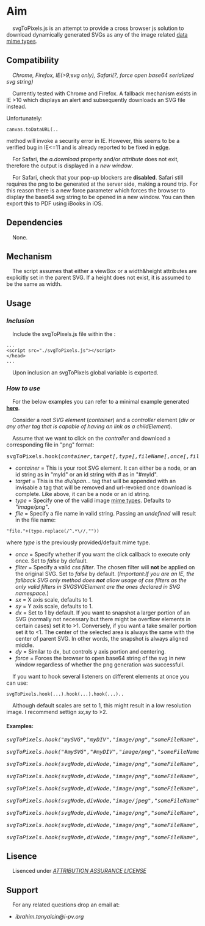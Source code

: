 
# Aim
&nbsp;&nbsp;&nbsp;&nbsp;svgToPixels.js is an attempt to provide a cross browser js solution to download dynamically generated SVGs as any of the
image related [data mime types](https://developer.mozilla.org/en-US/docs/Web/HTTP/Basics_of_HTTP/MIME_types).

## Compatibility
&nbsp;&nbsp;&nbsp;&nbsp;*Chrome, Firefox, IE(>9;svg only), Safari(?, force open base64 serialized svg string)*

&nbsp;&nbsp;&nbsp;&nbsp;Currently tested with Chrome and Firefox. A fallback mechanism exists in IE >10 which displays an alert and subsequently downloads an SVG file instead.

Unfortunately:

```
canvas.toDataURL(..
```

method will invoke a security error in IE. However, this seems to be a verified bug in IE<=11 and is already reported to be fixed in [edge](https://connect.microsoft.com/IE/feedback/details/828416/cavas-todataurl-method-doesnt-work-after-draw-svg-file-to-canvas).

&nbsp;&nbsp;&nbsp;&nbsp;For Safari, the *a.download* property and/or _attribute_ does not exit, therefore the output is displayed in a *new window*.

&nbsp;&nbsp;&nbsp;&nbsp;For Safari, check that your pop-up blockers are __disabled__. Safari still requires the png to be generated at the server side, making a round trip. For this reason there is a new force parameter
which forces the browser to display the base64 svg string to be opened in a new window. You can then export this to PDF using iBooks in iOS.

## Dependencies
&nbsp;&nbsp;&nbsp;&nbsp;None.

## Mechanism

&nbsp;&nbsp;&nbsp;&nbsp;The script assumes that either a viewBox or a width&height attributes are explicitly set in the parent SVG. If a height does not exist, it is assumed to be the same as width.

## Usage

### *Inclusion*
&nbsp;&nbsp;&nbsp;&nbsp;Include the svgToPixels.js file within the <head>:

```
...
<script src="./svgToPixels.js"></script>
</head>
...
```

&nbsp;&nbsp;&nbsp;&nbsp;Upon inclusion an svgToPixels global variable is exported.
	
### *__How to use__*

&nbsp;&nbsp;&nbsp;&nbsp;For the below examples you can refer to a minimal example generated [__here__](example/svgToPng.html).

&nbsp;&nbsp;&nbsp;&nbsp;Consider a root *SVG element* (*container*) and a *controller* element (*div or any other tag that is capable of having an link as a childElement*).

&nbsp;&nbsp;&nbsp;&nbsp;Assume that we want to click on the *controller* and download a corresponding file in "png" format:

<pre>
svgToPixels.hook(<i>container,target[,type[,fileName[,once[,filter[,sx[,sy[,dx[,dy[,force]]]]]]]]]</i>)
</pre>

* _container_ = This is your root SVG element. It can either be a node, or an id string as in "myId" or an id string with *#* as in "#myId".
* _target_ = This is the *div/span...* tag that will be appended with an invisable a tag that will be removed and url-revoked once download is complete. Like above, it can be a node or an id string.
* _type_ = Specify one of the valid image [mime types](https://developer.mozilla.org/en-US/docs/Web/HTTP/Basics_of_HTTP/MIME_types). Defaults to *"image/png"*.
* _file_ = Specify a file name in valid string. Passing an *undefined* will result in the file name:
```
"file."+(type.replace(/^.*\//,""))
```
where _type_ is the previously provided/default mime type.
* _once_ = Specify whether if you want the click callback to execute only once. Set to *false* by default.
* _filter_ = Specify a valid *css filter*. The chosen filter will __not__ be applied on the original SVG. Set to *false* by default. (*Important:If you are an IE, the fallback SVG only method does __not__ allow usage of css filters as the only valid filters in SVGSVGElement are the ones declared in SVG namespace.*)
* _sx_ = X axis scale, defaults to 1.
* _sy_ = Y axis scale, defaults to 1.
* _dx_ = Set to 1 by default. If you want to snapshot a larger portion of an SVG (normally not necessary but there might be overflow elements in certain cases) set it to >1. Conversely, if you want a take smaller portion set it to <1. The center of the selected area is always the same with the center of parent SVG. In other words, the snapshot is always aligned middle.
* _dy_ = Similar to dx, but controls y axis portion and centering.
* _force_ = Forces the browser to open base64 string of the svg in new window regardless of whether the png generation was successfull.
	
&nbsp;&nbsp;&nbsp;&nbsp;If you want to hook several listeners on different elements at once you can use:
	
```
svgToPixels.hook(...).hook(...).hook(...)..
```

&nbsp;&nbsp;&nbsp;&nbsp;Although default scales are set to 1, this might result in a low resolution image. I recommend settign *sx,sy* to >2.

#### __Examples__:
	

<pre>
<i>svgToPixels.hook("mySVG","myDIV","image/png","someFileName",false,false);</i>

<i>svgToPixels.hook("#mySVG","#myDIV","image/png","someFileName",false,false);</i>

<i>svgToPixels.hook(svgNode,divNode,"image/png","someFileName",false,false);</i>

<i>svgToPixels.hook(svgNode,divNode,"image/png","someFileName",false,false);</i>

<i>svgToPixels.hook(svgNode,divNode,"image/png","someFileName",true,false);</i>

<i>svgToPixels.hook(svgNode,divNode,"image/jpeg","someFileName",true,"grayscale(100%)");</i>

<i>svgToPixels.hook(svgNode,divNode,"image/png","someFileName",false,"invert(100%)");</i>

<i>svgToPixels.hook(svgNode,divNode,"image/png","someFileName",false,false,10,10);</i> //about ~1 mb high resolution image.

<i>svgToPixels.hook(svgNode,divNode,"image/png","someFileName",false,false,10,10,undefined,undefined,true);</i> //the last argument forces the browser to display the base64 svg string in separate window. 
</pre>


## Lisence
&nbsp;&nbsp;&nbsp;&nbsp;Lisenced under [*ATTRIBUTION ASSURANCE LICENSE*](./LISENCE.md)
	
## Support
&nbsp;&nbsp;&nbsp;&nbsp;For any related questions drop an email at:
* _ibrahim.tanyalcin@i-pv.org_
	